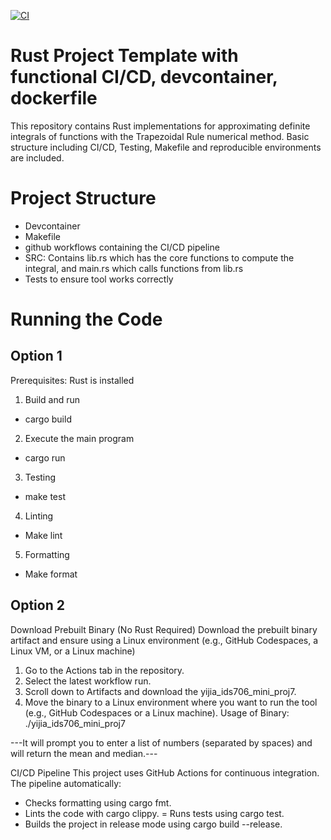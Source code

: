 [![CI](https://github.com/nogibjj/SiMinL_Week7/actions/workflows/CI.yml/badge.svg)](https://github.com/nogibjj/SiMinL_Week7/actions/workflows/CI.yml)

# Rust Project Template with functional CI/CD, devcontainer, dockerfile
This repository contains Rust implementations for approximating definite integrals of functions with the Trapezoidal Rule numerical method. Basic structure including CI/CD, Testing, Makefile and reproducible environments are included.

# Project Structure
- Devcontainer
- Makefile
- github workflows containing the CI/CD pipeline
- SRC: Contains lib.rs which has the core functions to compute the integral, and main.rs which calls functions from lib.rs
- Tests to ensure tool works correctly

# Running the Code
## Option 1
Prerequisites: Rust is installed

1. Build and run
- cargo build
2. Execute the main program
- cargo run
3. Testing
- make test
4. Linting
- Make lint
5. Formatting
- Make format

## Option 2
Download Prebuilt Binary (No Rust Required)
Download the prebuilt binary artifact and ensure using a Linux environment (e.g., GitHub Codespaces, a Linux VM, or a Linux machine)

1. Go to the Actions tab in the repository.
2. Select the latest workflow run.
3. Scroll down to Artifacts and download the yijia_ids706_mini_proj7.
4. Move the binary to a Linux environment where you want to run the tool (e.g., GitHub Codespaces or a Linux machine).
Usage of Binary:
./yijia_ids706_mini_proj7

---It will prompt you to enter a list of numbers (separated by spaces) and will return the mean and median.---

CI/CD Pipeline
This project uses GitHub Actions for continuous integration. The pipeline automatically:

- Checks formatting using cargo fmt.
- Lints the code with cargo clippy.
= Runs tests using cargo test.
- Builds the project in release mode using cargo build --release.